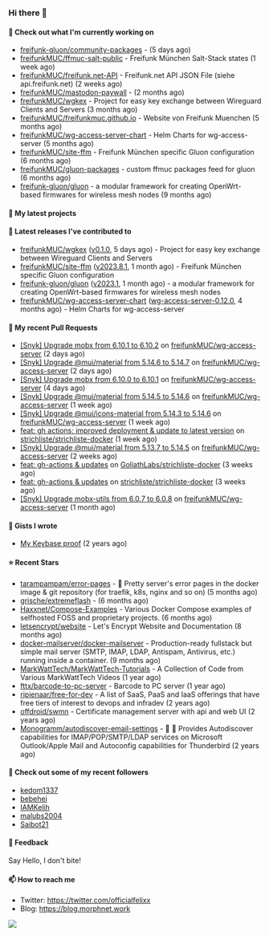 ### Hi there 👋

#### 👷 Check out what I'm currently working on

- [freifunk-gluon/community-packages](https://github.com/freifunk-gluon/community-packages) -  (5 days ago)
- [freifunkMUC/ffmuc-salt-public](https://github.com/freifunkMUC/ffmuc-salt-public) - Freifunk München Salt-Stack states (1 week ago)
- [freifunkMUC/freifunk.net-API](https://github.com/freifunkMUC/freifunk.net-API) - Freifunk.net API JSON File (siehe api.freifunk.net) (2 weeks ago)
- [freifunkMUC/mastodon-paywall](https://github.com/freifunkMUC/mastodon-paywall) -  (2 months ago)
- [freifunkMUC/wgkex](https://github.com/freifunkMUC/wgkex) - Project for easy key exchange between Wireguard Clients and Servers (3 months ago)
- [freifunkMUC/freifunkmuc.github.io](https://github.com/freifunkMUC/freifunkmuc.github.io) - Website von Freifunk Muenchen (5 months ago)
- [freifunkMUC/wg-access-server-chart](https://github.com/freifunkMUC/wg-access-server-chart) - Helm Charts for wg-access-server (5 months ago)
- [freifunkMUC/site-ffm](https://github.com/freifunkMUC/site-ffm) - Freifunk München specific Gluon configuration (6 months ago)
- [freifunkMUC/gluon-packages](https://github.com/freifunkMUC/gluon-packages) - custom ffmuc packages feed for gluon (6 months ago)
- [freifunk-gluon/gluon](https://github.com/freifunk-gluon/gluon) - a modular framework for creating OpenWrt-based firmwares for wireless mesh nodes (9 months ago)

#### 🌱 My latest projects


#### 🔭 Latest releases I've contributed to

- [freifunkMUC/wgkex](https://github.com/freifunkMUC/wgkex) ([v0.1.0](https://github.com/freifunkMUC/wgkex/releases/tag/v0.1.0), 5 days ago) - Project for easy key exchange between Wireguard Clients and Servers
- [freifunkMUC/site-ffm](https://github.com/freifunkMUC/site-ffm) ([v2023.8.1](https://github.com/freifunkMUC/site-ffm/releases/tag/v2023.8.1), 1 month ago) - Freifunk München specific Gluon configuration
- [freifunk-gluon/gluon](https://github.com/freifunk-gluon/gluon) ([v2023.1](https://github.com/freifunk-gluon/gluon/releases/tag/v2023.1), 1 month ago) - a modular framework for creating OpenWrt-based firmwares for wireless mesh nodes
- [freifunkMUC/wg-access-server-chart](https://github.com/freifunkMUC/wg-access-server-chart) ([wg-access-server-0.12.0](https://github.com/freifunkMUC/wg-access-server-chart/releases/tag/wg-access-server-0.12.0), 4 months ago) - Helm Charts for wg-access-server

#### 🔨 My recent Pull Requests

- [[Snyk] Upgrade mobx from 6.10.1 to 6.10.2](https://github.com/freifunkMUC/wg-access-server/pull/469) on [freifunkMUC/wg-access-server](https://github.com/freifunkMUC/wg-access-server) (2 days ago)
- [[Snyk] Upgrade @mui/material from 5.14.6 to 5.14.7](https://github.com/freifunkMUC/wg-access-server/pull/468) on [freifunkMUC/wg-access-server](https://github.com/freifunkMUC/wg-access-server) (2 days ago)
- [[Snyk] Upgrade mobx from 6.10.0 to 6.10.1](https://github.com/freifunkMUC/wg-access-server/pull/466) on [freifunkMUC/wg-access-server](https://github.com/freifunkMUC/wg-access-server) (4 days ago)
- [[Snyk] Upgrade @mui/material from 5.14.5 to 5.14.6](https://github.com/freifunkMUC/wg-access-server/pull/465) on [freifunkMUC/wg-access-server](https://github.com/freifunkMUC/wg-access-server) (1 week ago)
- [[Snyk] Upgrade @mui/icons-material from 5.14.3 to 5.14.6](https://github.com/freifunkMUC/wg-access-server/pull/464) on [freifunkMUC/wg-access-server](https://github.com/freifunkMUC/wg-access-server) (1 week ago)
- [feat: gh actions; improved deployment &amp; update to latest version](https://github.com/strichliste/strichliste-docker/pull/11) on [strichliste/strichliste-docker](https://github.com/strichliste/strichliste-docker) (1 week ago)
- [[Snyk] Upgrade @mui/material from 5.13.7 to 5.14.5](https://github.com/freifunkMUC/wg-access-server/pull/460) on [freifunkMUC/wg-access-server](https://github.com/freifunkMUC/wg-access-server) (2 weeks ago)
- [feat: gh-actions &amp; updates](https://github.com/GoliathLabs/strichliste-docker/pull/1) on [GoliathLabs/strichliste-docker](https://github.com/GoliathLabs/strichliste-docker) (3 weeks ago)
- [feat: gh-actions &amp; updates](https://github.com/strichliste/strichliste-docker/pull/10) on [strichliste/strichliste-docker](https://github.com/strichliste/strichliste-docker) (3 weeks ago)
- [[Snyk] Upgrade mobx-utils from 6.0.7 to 6.0.8](https://github.com/freifunkMUC/wg-access-server/pull/449) on [freifunkMUC/wg-access-server](https://github.com/freifunkMUC/wg-access-server) (1 month ago)

#### 📓 Gists I wrote

- [My Keybase proof](https://gist.github.com/69863960a08efeb03ad576ccaf93d880) (2 years ago)

#### ⭐ Recent Stars

- [tarampampam/error-pages](https://github.com/tarampampam/error-pages) - 🚧 Pretty server&#39;s error pages in the docker image &amp; git repository (for traefik, k8s, nginx and so on) (5 months ago)
- [grische/extremeflash](https://github.com/grische/extremeflash) -  (6 months ago)
- [Haxxnet/Compose-Examples](https://github.com/Haxxnet/Compose-Examples) - Various Docker Compose examples of selfhosted FOSS and proprietary projects. (6 months ago)
- [letsencrypt/website](https://github.com/letsencrypt/website) - Let&#39;s Encrypt Website and Documentation (8 months ago)
- [docker-mailserver/docker-mailserver](https://github.com/docker-mailserver/docker-mailserver) - Production-ready fullstack but simple mail server (SMTP, IMAP, LDAP, Antispam, Antivirus, etc.) running inside a container. (9 months ago)
- [MarkWattTech/MarkWattTech-Tutorials](https://github.com/MarkWattTech/MarkWattTech-Tutorials) - A Collection of Code from Various MarkWattTech Videos (1 year ago)
- [fttx/barcode-to-pc-server](https://github.com/fttx/barcode-to-pc-server) - Barcode to PC server (1 year ago)
- [ripienaar/free-for-dev](https://github.com/ripienaar/free-for-dev) - A list of SaaS, PaaS and IaaS offerings that have free tiers of interest to devops and infradev (2 years ago)
- [offdroid/swmn](https://github.com/offdroid/swmn) - Certificate management server with api and web UI (2 years ago)
- [Monogramm/autodiscover-email-settings](https://github.com/Monogramm/autodiscover-email-settings) - :whale: :wrench: Provides Autodiscover capabilities for IMAP/POP/SMTP/LDAP services on Microsoft Outlook/Apple Mail and Autoconfig capabilities for Thunderbird (2 years ago)

#### 👯 Check out some of my recent followers

- [kedom1337](https://github.com/kedom1337)
- [bebehei](https://github.com/bebehei)
- [IAMKelih](https://github.com/IAMKelih)
- [malubs2004](https://github.com/malubs2004)
- [Saibot21](https://github.com/Saibot21)

#### 💬 Feedback

Say Hello, I don't bite!

#### 📫 How to reach me

- Twitter: https://twitter.com/officialfelixx
- Blog: https://blog.morphnet.work

<img align="left" src="https://github-readme-stats.vercel.app/api?username=GoliathLabs&show_icons=true&hide_border=true&layout=compact&theme=chartreuse-dark&hide_rank=true&include_all_commits=true&bg_color=0d1117" />
